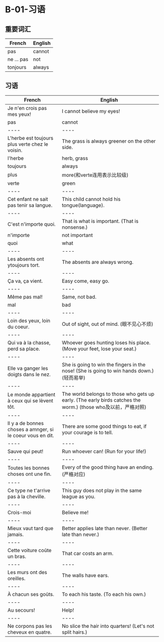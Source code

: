 ﻿# B-01-习语

## 重要词汇

French | English
---- | ----
pas | cannot
ne ... pas | not
tonjours | always

## 习语

French | English
---- | ----
Je n'en crois pas mes yeux! | I cannot believe my eyes!
pas | cannot
---- | ----
L'herbe est toujours plus verte chez le voisin. | The grass is always greener on the other side.
l'herbe | herb, grass
toujours | always
plus | more(和verte连用表示比较级)
verte | green
---- | ----
Cet enfant ne sait pas tenir sa langue. | This child cannot hold his tongue(language).
---- | ----
C'est n'importe quoi. | That is what is important. (That is nonsense.)
n'importe | not important
quoi | what 
---- | ----
Les absents ont ytoujours tort. | The absents are always wrong.
---- | ----
Ça va, ça vient. | Easy come, easy go.
---- | ----
Même pas mal! | Same, not bad.
mal | bad
---- | ----
Loin des yeux, loin du coeur. | Out of sight, out of mind. (眼不见心不烦)
---- | ----
Qui va à la chasse, perd sa place. | Whoever goes hunting loses his place. (Move your feet, lose your seat.)
---- | ----
Elle va ganger les doigts dans le nez. | She is going to win the fingers in the nose! (She is going to win hands down.) (轻而易举)
---- | ----
Le monde appartient à ceux qui se lèvent tôt. | The world belongs to those who gets up early. (The early birds catches the worm.) (those who及以前，严格对照)
---- | ----
Il y a de bonnes choses a amnger, si le coeur vous en dit. | There are some good things to eat, if your courage is to tell.
---- | ----
Sauve qui peut! | Run whoever can! (Run for your life!)
---- | ----
Toutes les bonnes choses ont une fin. | Every of the good thing have an ending. (严格对应)
---- | ----
Ce type ne t'arrive pas à la cheville. | This guy does not play in the same league as you.
---- | ----
Crois-moi | Believe me!
---- | ----
Mieux vaut tard que jamais. | Better applies late than never. (Better late than never.)
---- | ----
Cette voiture coûte un bras. | That car costs an arm.
---- | ----
Les murs ont des oreilles. | The walls have ears.
---- | ----
À chacun ses goûts. | To each his taste. (To each his own.)
---- | ----
Au secours! | Help!
---- | ----
Ne corpons pas les cheveux en quatre. | No slice the hair into quarters! (Let's not split hairs.)